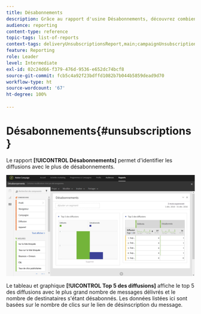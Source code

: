 ```yaml
---
title: Désabonnements
description: Grâce au rapport d'usine Désabonnements, découvrez combien de fois les clients se sont désabonnés de vos diffusions.
audience: reporting
content-type: reference
topic-tags: list-of-reports
context-tags: deliveryUnsubscriptionsReport,main;campaignUnsubscriptionsReport,main;programUnsubscriptionsReport,main
feature: Reporting
role: Leader
level: Intermediate
exl-id: 02c24d66-f379-476d-9536-e652dc74bcf8
source-git-commit: fcb5c4a92f23bdffd1082b7b044b5859dead9d70
workflow-type: ht
source-wordcount: '67'
ht-degree: 100%

---
```


# Désabonnements{#unsubscriptions}

Le rapport **[!UICONTROL Désabonnements]** permet d&#39;identifier les diffusions avec le plus de désabonnements.

![](assets/delivery_reports_unsub.png)

Le tableau et graphique **[!UICONTROL Top 5 des diffusions]** affiche le top 5 des diffusions avec le plus grand nombre de messages délivrés et le nombre de destinataires s&#39;étant désabonnés. Les données listées ici sont basées sur le nombre de clics sur le lien de désinscription du message.

